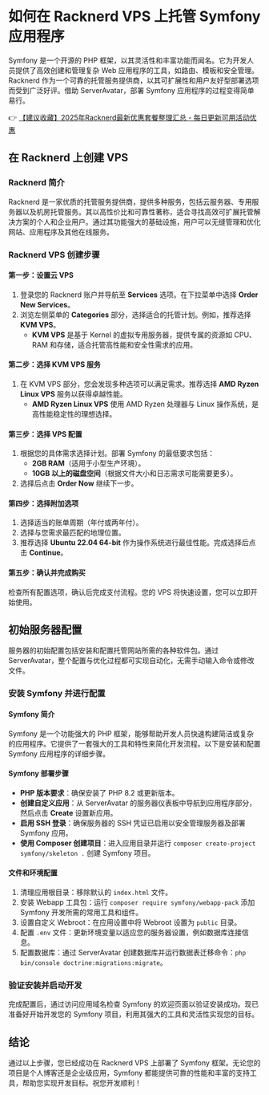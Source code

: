 # 如何在 Racknerd VPS 上托管 Symfony 应用程序

Symfony 是一个开源的 PHP 框架，以其灵活性和丰富功能而闻名。它为开发人员提供了高效创建和管理复杂 Web 应用程序的工具，如路由、模板和安全管理。Racknerd 作为一个可靠的托管服务提供商，以其可扩展性和用户友好型部署选项而受到广泛好评。借助 ServerAvatar，部署 Symfony 应用程序的过程变得简单易行。

👉 [【建议收藏】2025年Racknerd最新优惠套餐整理汇总 - 每日更新可用活动优惠](https://bit.ly/Rack_Nerd)

## 在 Racknerd 上创建 VPS

### Racknerd 简介

Racknerd 是一家优质的托管服务提供商，提供多种服务，包括云服务器、专用服务器以及机房托管服务。其以高性价比和可靠性著称，适合寻找高效可扩展托管解决方案的个人和企业用户。通过其功能强大的基础设施，用户可以无缝管理和优化网站、应用程序及其他在线服务。

### Racknerd VPS 创建步骤

#### 第一步：设置云 VPS

1. 登录您的 Racknerd 账户并导航至 **Services** 选项。在下拉菜单中选择 **Order New Services**。
2. 浏览左侧菜单的 **Categories** 部分，选择适合的托管计划。例如，推荐选择 **KVM VPS**。
   - **KVM VPS** 是基于 Kernel 的虚拟专用服务器，提供专属的资源如 CPU、RAM 和存储，适合托管高性能和安全性需求的应用。

#### 第二步：选择 KVM VPS 服务

1. 在 KVM VPS 部分，您会发现多种选项可以满足需求。推荐选择 **AMD Ryzen Linux VPS** 服务以获得卓越性能。
   - **AMD Ryzen Linux VPS** 使用 AMD Ryzen 处理器与 Linux 操作系统，是高性能稳定性的理想选择。

#### 第三步：选择 VPS 配置

1. 根据您的具体需求选择计划。部署 Symfony 的最低要求包括：
   - **2GB RAM**（适用于小型生产环境）。
   - **10GB 以上的磁盘空间**（根据文件大小和日志需求可能需要更多）。
2. 选择后点击 **Order Now** 继续下一步。

#### 第四步：选择附加选项

1. 选择适当的账单周期（年付或两年付）。
2. 选择与您需求最匹配的地理位置。
3. 推荐选择 **Ubuntu 22.04 64-bit** 作为操作系统进行最佳性能。完成选择后点击 **Continue**。

#### 第五步：确认并完成购买

检查所有配置选项，确认后完成支付流程。您的 VPS 将快速设置，您可以立即开始使用。

## 初始服务器配置

服务器的初始配置包括安装和配置托管网站所需的各种软件包。通过 ServerAvatar，整个配置与优化过程都可实现自动化，无需手动输入命令或修改文件。

### 安装 Symfony 并进行配置

#### Symfony 简介

Symfony 是一个功能强大的 PHP 框架，能够帮助开发人员快速构建简洁或复杂的应用程序。它提供了一套强大的工具和特性来简化开发流程。以下是安装和配置 Symfony 应用程序的详细步骤。

#### Symfony 部署步骤

- **PHP 版本要求**：确保安装了 PHP 8.2 或更新版本。
- **创建自定义应用**：从 ServerAvatar 的服务器仪表板中导航到应用程序部分，然后点击 **Create** 设置新应用。
- **启用 SSH 登录**：确保服务器的 SSH 凭证已启用以安全管理服务器及部署 Symfony 应用。
- **使用 Composer 创建项目**：进入应用目录并运行 `composer create-project symfony/skeleton .` 创建 Symfony 项目。

#### 文件和环境配置

1. 清理应用根目录：移除默认的 `index.html` 文件。
2. 安装 Webapp 工具包：运行 `composer require symfony/webapp-pack` 添加 Symfony 开发所需的常用工具和组件。
3. 设置自定义 Webroot：在应用设置中将 Webroot 设置为 `public` 目录。
4. 配置 `.env` 文件：更新环境变量以适应您的服务器设置，例如数据库连接信息。
5. 配置数据库：通过 ServerAvatar 创建数据库并运行数据表迁移命令：`php bin/console doctrine:migrations:migrate`。

### 验证安装并启动开发

完成配置后，通过访问应用域名检查 Symfony 的欢迎页面以验证安装成功。现已准备好开始开发您的 Symfony 项目，利用其强大的工具和灵活性实现您的目标。

## 结论

通过以上步骤，您已经成功在 Racknerd VPS 上部署了 Symfony 框架。无论您的项目是个人博客还是企业级应用，Symfony 都能提供可靠的性能和丰富的支持工具，帮助您实现开发目标。祝您开发顺利！